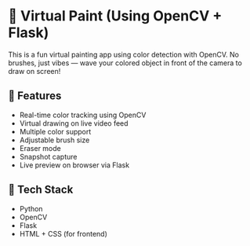 # 🎨 Virtual Paint (Using OpenCV + Flask)

This is a fun virtual painting app using color detection with OpenCV. No brushes, just vibes — wave your colored object in front of the camera to draw on screen!

## 🚀 Features

- Real-time color tracking using OpenCV
- Virtual drawing on live video feed
- Multiple color support
- Adjustable brush size
- Eraser mode
- Snapshot capture
- Live preview on browser via Flask

## 🧠 Tech Stack

- Python
- OpenCV
- Flask
- HTML + CSS (for frontend)